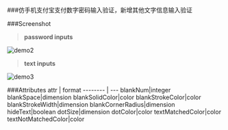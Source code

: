 ###仿手机支付宝支付数字密码输入验证，新增其他文字信息输入验证

###Screenshot

>**password inputs**

![demo2](https://github.com/woxingxiao/FillBlankViewDemo/blob/master/screenshots/demo2.png)

>**text inputs**

![demo3](https://github.com/woxingxiao/FillBlankViewDemo/blob/master/screenshots/demo3.png)

###Attributes
attr | format
-------- | ---
blankNum|integer
blankSpace|dimension
blankSolidColor|color
blankStrokeColor|color
blankStrokeWidth|dimension
blankCornerRadius|dimension
hideText|boolean
dotSize|dimension
dotColor|color
textMatchedColor|color
textNotMatchedColor|color